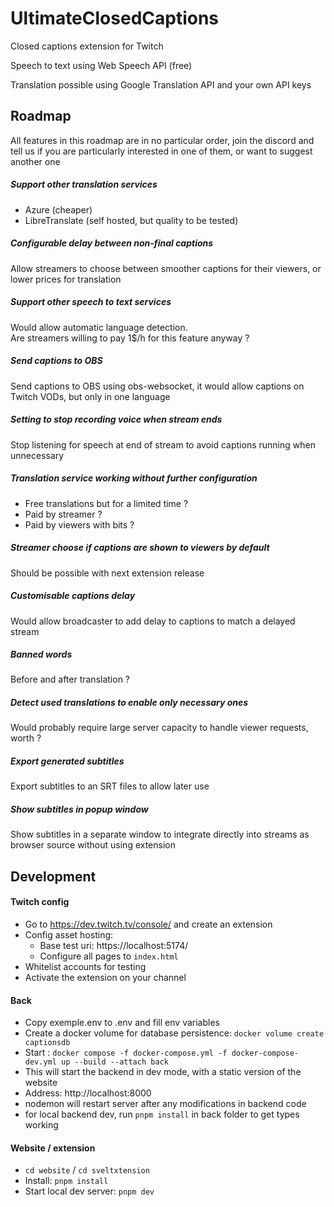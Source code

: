 # UltimateClosedCaptions

Closed captions extension for Twitch

Speech to text using Web Speech API (free)

Translation possible using Google Translation API and your own API keys

## Roadmap
All features in this roadmap are in no particular order,
join the discord and tell us if you are particularly interested in one of them, or want to suggest another one

##### Support other translation services
- Azure (cheaper)
- LibreTranslate (self hosted, but quality to be tested)

##### Configurable delay between non-final captions
Allow streamers to choose between smoother captions for their viewers, or lower prices for translation

##### Support other speech to text services
Would allow automatic language detection.\
Are streamers willing to pay 1$/h for this feature anyway ?

##### Send captions to OBS
Send captions to OBS using obs-websocket,
it would allow captions on Twitch VODs, but only in one language

##### Setting to stop recording voice when stream ends
Stop listening for speech at end of stream to avoid captions running when unnecessary

##### Translation service working without further configuration
- Free translations but for a limited time ?
- Paid by streamer ?
- Paid by viewers with bits ?

##### Streamer choose if captions are shown to viewers by default
Should be possible with next extension release

##### Customisable captions delay
Would allow broadcaster to add delay to captions to match a delayed stream

##### Banned words
Before and after translation ?

##### Detect used translations to enable only necessary ones
Would probably require large server capacity to handle viewer requests, worth ?

##### Export generated subtitles
Export subtitles to an SRT files to allow later use

##### Show subtitles in popup window
Show subtitles in a separate window to integrate directly into streams as browser source without using extension

## Development

#### Twitch config
- Go to https://dev.twitch.tv/console/ and create an extension
- Config asset hosting:
  - Base test uri: https://localhost:5174/
  - Configure all pages to `index.html`
- Whitelist accounts for testing
- Activate the extension on your channel

#### Back
- Copy exemple.env to .env and fill env variables
- Create a docker volume for database persistence: `docker volume create captionsdb`
- Start : `docker compose -f docker-compose.yml -f docker-compose-dev.yml up --build --attach back`
- This will start the backend in dev mode, with a static version of the website
- Address: http://localhost:8000
- nodemon will restart server after any modifications in backend code
- for local backend dev, run `pnpm install` in back folder to get types working

#### Website / extension
- `cd website` / `cd sveltxtension`
- Install: `pnpm install`
- Start local dev server: `pnpm dev`
